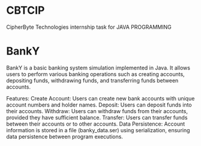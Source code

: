 # CBTCIP
 CipherByte Technologies internship task for JAVA PROGRAMMING

 
# BankY 
BankY is a basic banking system simulation implemented in Java. It allows users to perform various banking operations such as creating accounts, depositing funds, withdrawing funds, and transferring funds between accounts.

Features:
Create Account: Users can create new bank accounts with unique account numbers and holder names.
Deposit: Users can deposit funds into their accounts.
Withdraw: Users can withdraw funds from their accounts, provided they have sufficient balance.
Transfer: Users can transfer funds between their accounts or to other accounts.
Data Persistence: Account information is stored in a file (banky_data.ser) using serialization, ensuring data persistence between program executions.

